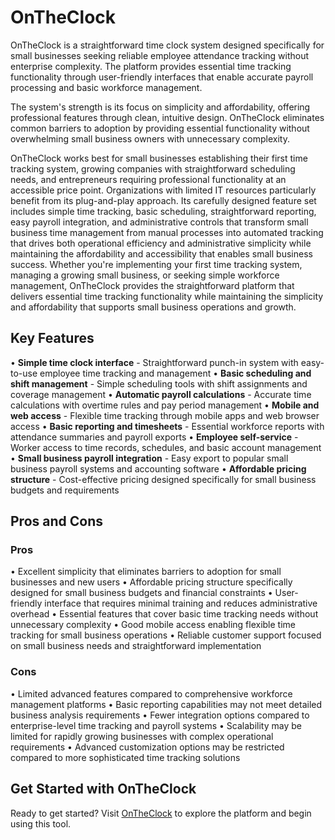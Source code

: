 # OnTheClock

OnTheClock is a straightforward time clock system designed specifically for small businesses seeking reliable employee attendance tracking without enterprise complexity. The platform provides essential time tracking functionality through user-friendly interfaces that enable accurate payroll processing and basic workforce management.

The system's strength is its focus on simplicity and affordability, offering professional features through clean, intuitive design. OnTheClock eliminates common barriers to adoption by providing essential functionality without overwhelming small business owners with unnecessary complexity.

OnTheClock works best for small businesses establishing their first time tracking system, growing companies with straightforward scheduling needs, and entrepreneurs requiring professional functionality at an accessible price point. Organizations with limited IT resources particularly benefit from its plug-and-play approach. Its carefully designed feature set includes simple time tracking, basic scheduling, straightforward reporting, easy payroll integration, and administrative controls that transform small business time management from manual processes into automated tracking that drives both operational efficiency and administrative simplicity while maintaining the affordability and accessibility that enables small business success. Whether you're implementing your first time tracking system, managing a growing small business, or seeking simple workforce management, OnTheClock provides the straightforward platform that delivers essential time tracking functionality while maintaining the simplicity and affordability that supports small business operations and growth.

## Key Features

• **Simple time clock interface** - Straightforward punch-in system with easy-to-use employee time tracking and management
• **Basic scheduling and shift management** - Simple scheduling tools with shift assignments and coverage management
• **Automatic payroll calculations** - Accurate time calculations with overtime rules and pay period management
• **Mobile and web access** - Flexible time tracking through mobile apps and web browser access
• **Basic reporting and timesheets** - Essential workforce reports with attendance summaries and payroll exports
• **Employee self-service** - Worker access to time records, schedules, and basic account management
• **Small business payroll integration** - Easy export to popular small business payroll systems and accounting software
• **Affordable pricing structure** - Cost-effective pricing designed specifically for small business budgets and requirements

## Pros and Cons

### Pros
• Excellent simplicity that eliminates barriers to adoption for small businesses and new users
• Affordable pricing structure specifically designed for small business budgets and financial constraints
• User-friendly interface that requires minimal training and reduces administrative overhead
• Essential features that cover basic time tracking needs without unnecessary complexity
• Good mobile access enabling flexible time tracking for small business operations
• Reliable customer support focused on small business needs and straightforward implementation

### Cons
• Limited advanced features compared to comprehensive workforce management platforms
• Basic reporting capabilities may not meet detailed business analysis requirements
• Fewer integration options compared to enterprise-level time tracking and payroll systems
• Scalability may be limited for rapidly growing businesses with complex operational requirements
• Advanced customization options may be restricted compared to more sophisticated time tracking solutions

## Get Started with OnTheClock

Ready to get started? Visit [OnTheClock](https://www.ontheclock.com) to explore the platform and begin using this tool.